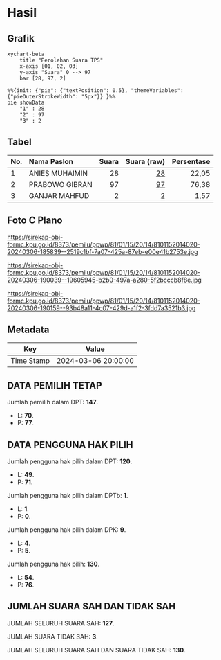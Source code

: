 # Hasil

## Grafik

```mermaid
xychart-beta
    title "Perolehan Suara TPS"
    x-axis [01, 02, 03]
    y-axis "Suara" 0 --> 97
    bar [28, 97, 2]
```

```mermaid
%%{init: {"pie": {"textPosition": 0.5}, "themeVariables": {"pieOuterStrokeWidth": "5px"}} }%%
pie showData
    "1" : 28
    "2" : 97
    "3" : 2
```

## Tabel

| No. | Nama Paslon    | Suara | Suara (raw) | Persentase |
|:--- |:-------------- | -----:| -----------:| ----------:|
| 1   | ANIES MUHAIMIN | 28    | [28][p-1]   | 22,05      |
| 2   | PRABOWO GIBRAN | 97    | [97][p-2]   | 76,38      |
| 3   | GANJAR MAHFUD  | 2     | [2][p-3]    | 1,57       |


[p-1]: https://github.com/gigit-pemilu/pemilu-2024-81-maluku/blob/main/pilpres/hitung-suara/sub/81-maluku/sub/01-maluku-tengah/sub/15-leihitu/sub/2014-hitumessing/sub/020-tps/sub/paslon-1.txt
[p-2]: https://github.com/gigit-pemilu/pemilu-2024-81-maluku/blob/main/pilpres/hitung-suara/sub/81-maluku/sub/01-maluku-tengah/sub/15-leihitu/sub/2014-hitumessing/sub/020-tps/sub/paslon-2.txt
[p-3]: https://github.com/gigit-pemilu/pemilu-2024-81-maluku/blob/main/pilpres/hitung-suara/sub/81-maluku/sub/01-maluku-tengah/sub/15-leihitu/sub/2014-hitumessing/sub/020-tps/sub/paslon-3.txt

## Foto C Plano

https://sirekap-obj-formc.kpu.go.id/8373/pemilu/ppwp/81/01/15/20/14/8101152014020-20240306-185839--2519c1bf-7a07-425a-87eb-e00e41b2753e.jpg

https://sirekap-obj-formc.kpu.go.id/8373/pemilu/ppwp/81/01/15/20/14/8101152014020-20240306-190039--19605945-b2b0-497a-a280-5f2bcccb8f8e.jpg

https://sirekap-obj-formc.kpu.go.id/8373/pemilu/ppwp/81/01/15/20/14/8101152014020-20240306-190159--93b48a11-4c07-429d-a1f2-3fdd7a3521b3.jpg


## Metadata

| Key        | Value               |
| ---------- | ------------------- |
| Time Stamp | 2024-03-06 20:00:00 |


## DATA PEMILIH TETAP

Jumlah pemilih dalam DPT: **147**.
 * L: **70**.
 * P: **77**.

## DATA PENGGUNA HAK PILIH

Jumlah pengguna hak pilih dalam DPT: **120**.
 * L: **49**.
 * P: **71**.

Jumlah pengguna hak pilih dalam DPTb: **1**.
 * L: **1**.
 * P: **0**.

Jumlah pengguna hak pilih dalam DPK: **9**.
 * L: **4**.
 * P: **5**.

Jumlah pengguna hak pilih: **130**.
 * L: **54**.
 * P: **76**.

## JUMLAH SUARA SAH DAN TIDAK SAH

JUMLAH SELURUH SUARA SAH: **127**.

JUMLAH SUARA TIDAK SAH: **3**.

JUMLAH SELURUH SUARA SAH DAN SUARA TIDAK SAH: **130**.


